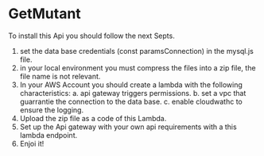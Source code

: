 # GetMutant

To install this Api you should follow the next Septs.

1. set  the data base credentials (const paramsConnection) in the mysql.js file.
2. in your local environment you must compress the files into a zip file, the file name is not relevant.
3. In your AWS Account you should create  a lambda with the following characteristics:
      a. api gateway triggers permissions.
      b. set a vpc that guarrantie the connection to the data base.
      c. enable cloudwathc to ensure the logging.
4. Upload the zip file as a code of this Lambda.
5. Set up the Api gateway with your own api requirements with a this lambda endpoint.
6. Enjoi it!      
  
      
      
